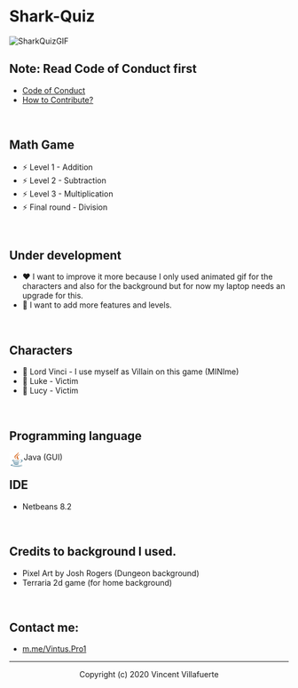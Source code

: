 # Shark-Quiz
![SharkQuizGIF](https://user-images.githubusercontent.com/73097560/97109908-f9a22200-1710-11eb-9a69-607a6fb4d30f.gif)

## Note: Read Code of Conduct first
- <a href="https://github.com/vinzvinci98/Shark-Quiz/blob/master/CODE_OF_CONDUCT.md">Code of Conduct</a>
- <a href="https://github.com/vinzvinci98/Shark-Quiz/blob/master/CONTRIBUTING.md">How to Contribute?</a>

<br />

## Math Game
- ⚡ Level 1 - Addition
- ⚡ Level 2 - Subtraction
- ⚡ Level 3 - Multiplication
- ⚡ Final round - Division

<br />

## Under development
- ❤️ I want to improve it more because I only used animated gif for the characters and also for the background but for now my laptop needs an upgrade for this.
- 💪 I want to add more features and levels.

<br />

## Characters
- 🔱 Lord Vinci - I use myself as Villain on this game (MINIme)
- 👦 Luke - Victim
- 👩 Lucy - Victim

<br />

## Programming language
<img align="left" alt="Java" width="26px" src="https://raw.githubusercontent.com/github/explore/80688e429a7d4ef2fca1e82350fe8e3517d3494d/topics/java/java.png" /> Java (GUI)

## IDE
 - Netbeans 8.2

<br />

## Credits to background I used.
- Pixel Art by Josh Rogers (Dungeon background)
- Terraria 2d game (for home background)

<br />

## Contact me: 
- <a href="m.me/Vintus.Pro1">m.me/Vintus.Pro1</a>

<hr />

<p align="center">Copyright (c) 2020 Vincent Villafuerte</p>
